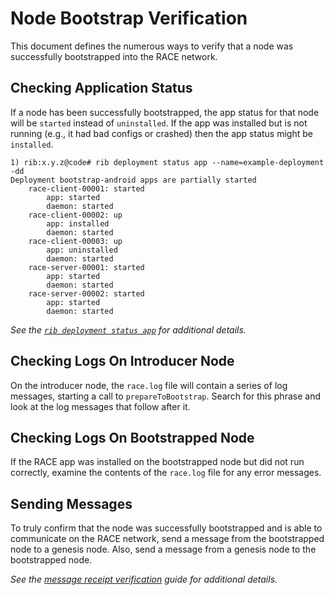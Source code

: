 # Node Bootstrap Verification

This document defines the numerous ways to verify that a node was successfully
bootstrapped into the RACE network.

## Checking Application Status

If a node has been successfully bootstrapped, the app status for that node will
be `started` instead of `uninstalled`. If the app was installed but is not
running (e.g., it had bad configs or crashed) then the app status might be
`installed`.

```
1) rib:x.y.z@code# rib deployment status app --name=example-deployment -dd
Deployment bootstrap-android apps are partially started
	race-client-00001: started
		app: started
		daemon: started
	race-client-00002: up
		app: installed
		daemon: started
	race-client-00003: up
		app: uninstalled
		daemon: started
	race-server-00001: started
		app: started
		daemon: started
	race-server-00002: started
		app: started
		daemon: started
```

*See the [`rib deployment status app`](../../reference/deployment/status/app.md)
for additional details.*

## Checking Logs On Introducer Node

On the introducer node, the `race.log` file will contain a series of log
messages, starting a call to `prepareToBootstrap`. Search for this phrase and
look at the log messages that follow after it.

## Checking Logs On Bootstrapped Node

If the RACE app was installed on the bootstrapped node but did not run
correctly, examine the contents of the `race.log` file for any error messages.

## Sending Messages

To truly confirm that the node was successfully bootstrapped and is able to
communicate on the RACE network, send a message from the bootstrapped node to
a genesis node. Also, send a message from a genesis node to the bootstrapped
node.

*See the [message receipt verification](message-receipt.md) guide for additional
details.*
